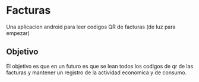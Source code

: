 # Facturas
Una aplicacion android para leer codigos QR de facturas (de luz para empezar)

## Objetivo
El objetivo es que en un futuro es que se lean todos los codigos de qr de las facturas y mantener un registro de la actividad economica y de consumo.
